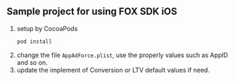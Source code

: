 ## Sample project for using FOX SDK iOS
1. setup by CocoaPods
    ```sh
    pod install
    ```
2. change the file `AppAdForce.plist`,
    use the properly values such as AppID and so on.
3. update the implement of Conversion or LTV default values if need.
